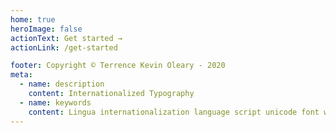 ```yaml
---
home: true
heroImage: false
actionText: Get started →
actionLink: /get-started

footer: Copyright © Terrence Kevin Oleary - 2020
meta:
  - name: description
    content: Internationalized Typography
  - name: keywords
    content: Lingua internationalization language script unicode font webfont
---
```

